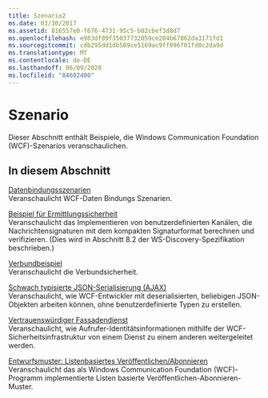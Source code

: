 ```yaml
---
title: Szenario2
ms.date: 03/30/2017
ms.assetid: 816557e0-f676-4731-95c5-b02cbef3d8d7
ms.openlocfilehash: e983df89f35037732059ce284b67862da3171fd1
ms.sourcegitcommit: cdb295dd1db589ce5169ac9ff096f01fd0c2da9d
ms.translationtype: MT
ms.contentlocale: de-DE
ms.lasthandoff: 06/09/2020
ms.locfileid: "84602400"
---
```

# <a name="scenario"></a>Szenario
Dieser Abschnitt enthält Beispiele, die Windows Communication Foundation (WCF)-Szenarios veranschaulichen.  
  
## <a name="in-this-section"></a>In diesem Abschnitt  
 [Datenbindungsszenarien](data-binding-scenarios.md)  
 Veranschaulicht WCF-Daten Bindungs Szenarien.  
  
 [Beispiel für Ermittlungssicherheit](discovery-security-sample.md)  
 Veranschaulicht das Implementieren von benutzerdefinierten Kanälen, die Nachrichtensignaturen mit dem kompakten Signaturformat berechnen und verifizieren. (Dies wird in Abschnitt 8.2 der WS-Discovery-Spezifikation beschrieben.)  
  
 [Verbundbeispiel](federation-sample.md)  
 Veranschaulicht die Verbundsicherheit.  
  
 [Schwach typisierte JSON-Serialisierung (AJAX)](weakly-typed-json-serialization-sample.md)  
 Veranschaulicht, wie WCF-Entwickler mit deserialisierten, beliebigen JSON-Objekten arbeiten können, ohne benutzerdefinierte Typen zu erstellen.  
  
 [Vertrauenswürdiger Fassadendienst](trusted-facade-service.md)  
 Veranschaulicht, wie Aufrufer-Identitätsinformationen mithilfe der WCF-Sicherheitsinfrastruktur von einem Dienst zu einem anderen weitergeleitet werden.  
  
 [Entwurfsmuster: Listenbasiertes Veröffentlichen/Abonnieren](design-patterns-list-based-publish-subscribe.md)  
 Veranschaulicht das als Windows Communication Foundation (WCF)-Programm implementierte Listen basierte Veröffentlichen-Abonnieren-Muster.
